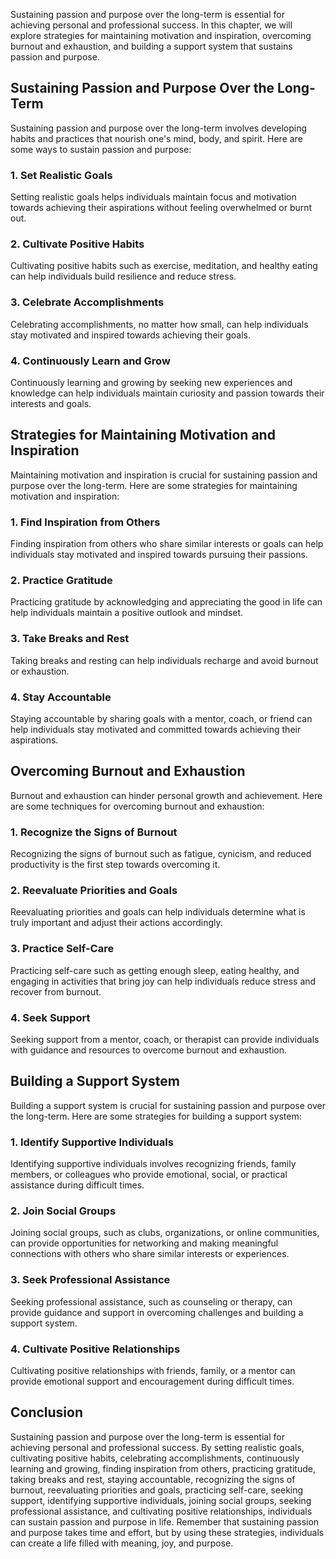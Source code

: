 
Sustaining passion and purpose over the long-term is essential for achieving personal and professional success. In this chapter, we will explore strategies for maintaining motivation and inspiration, overcoming burnout and exhaustion, and building a support system that sustains passion and purpose.

Sustaining Passion and Purpose Over the Long-Term
-------------------------------------------------

Sustaining passion and purpose over the long-term involves developing habits and practices that nourish one's mind, body, and spirit. Here are some ways to sustain passion and purpose:

### 1. Set Realistic Goals

Setting realistic goals helps individuals maintain focus and motivation towards achieving their aspirations without feeling overwhelmed or burnt out.

### 2. Cultivate Positive Habits

Cultivating positive habits such as exercise, meditation, and healthy eating can help individuals build resilience and reduce stress.

### 3. Celebrate Accomplishments

Celebrating accomplishments, no matter how small, can help individuals stay motivated and inspired towards achieving their goals.

### 4. Continuously Learn and Grow

Continuously learning and growing by seeking new experiences and knowledge can help individuals maintain curiosity and passion towards their interests and goals.

Strategies for Maintaining Motivation and Inspiration
-----------------------------------------------------

Maintaining motivation and inspiration is crucial for sustaining passion and purpose over the long-term. Here are some strategies for maintaining motivation and inspiration:

### 1. Find Inspiration from Others

Finding inspiration from others who share similar interests or goals can help individuals stay motivated and inspired towards pursuing their passions.

### 2. Practice Gratitude

Practicing gratitude by acknowledging and appreciating the good in life can help individuals maintain a positive outlook and mindset.

### 3. Take Breaks and Rest

Taking breaks and resting can help individuals recharge and avoid burnout or exhaustion.

### 4. Stay Accountable

Staying accountable by sharing goals with a mentor, coach, or friend can help individuals stay motivated and committed towards achieving their aspirations.

Overcoming Burnout and Exhaustion
---------------------------------

Burnout and exhaustion can hinder personal growth and achievement. Here are some techniques for overcoming burnout and exhaustion:

### 1. Recognize the Signs of Burnout

Recognizing the signs of burnout such as fatigue, cynicism, and reduced productivity is the first step towards overcoming it.

### 2. Reevaluate Priorities and Goals

Reevaluating priorities and goals can help individuals determine what is truly important and adjust their actions accordingly.

### 3. Practice Self-Care

Practicing self-care such as getting enough sleep, eating healthy, and engaging in activities that bring joy can help individuals reduce stress and recover from burnout.

### 4. Seek Support

Seeking support from a mentor, coach, or therapist can provide individuals with guidance and resources to overcome burnout and exhaustion.

Building a Support System
-------------------------

Building a support system is crucial for sustaining passion and purpose over the long-term. Here are some strategies for building a support system:

### 1. Identify Supportive Individuals

Identifying supportive individuals involves recognizing friends, family members, or colleagues who provide emotional, social, or practical assistance during difficult times.

### 2. Join Social Groups

Joining social groups, such as clubs, organizations, or online communities, can provide opportunities for networking and making meaningful connections with others who share similar interests or experiences.

### 3. Seek Professional Assistance

Seeking professional assistance, such as counseling or therapy, can provide guidance and support in overcoming challenges and building a support system.

### 4. Cultivate Positive Relationships

Cultivating positive relationships with friends, family, or a mentor can provide emotional support and encouragement during difficult times.

Conclusion
----------

Sustaining passion and purpose over the long-term is essential for achieving personal and professional success. By setting realistic goals, cultivating positive habits, celebrating accomplishments, continuously learning and growing, finding inspiration from others, practicing gratitude, taking breaks and rest, staying accountable, recognizing the signs of burnout, reevaluating priorities and goals, practicing self-care, seeking support, identifying supportive individuals, joining social groups, seeking professional assistance, and cultivating positive relationships, individuals can sustain passion and purpose in life. Remember that sustaining passion and purpose takes time and effort, but by using these strategies, individuals can create a life filled with meaning, joy, and purpose.
